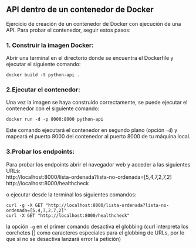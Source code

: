 ## API dentro de un contenedor de Docker

Ejercicio de creación de un contenedor de Docker con ejecución de una API. Para probar el contenedor, seguir estos pasos:

### 1. Construir la imagen Docker:
Abrir una terminal en el directorio donde se encuentra el Dockerfile y ejecutar el siguiente comando:
```
docker build -t python-api .
```

### 2.Ejecutar el contenedor: 
Una vez la imagen se haya construido correctamente, se puede ejecutar el contenedor con el siguiente comando:
```
docker run -d -p 8000:8000 python-api
```
Este comando ejecutará el contenedor en segundo plano (opción `-d`) y mapeará el puerto 8000 del contenedor al puerto 8000 de tu máquina local.

### 3.Probar los endpoints:
Para probar los endpoints abrir el navegador web y acceder a las siguientes URLs:  
http://localhost:8000/lista-ordenada?lista-no-ordenada=[5,4,7,2,7,2]  
http://localhost:8000/healthcheck  


o ejecutar desde la terminal los siguientes comandos:
```
curl -g -X GET "http://localhost:8000/lista-ordenada?lista-no-ordenada=[5,4,7,2,7,2]"
curl -X GET "http://localhost:8000/healthcheck"
```
la opción `-g` en el primer comando desactiva el globbing (curl interpreta los corchetes [] como caracteres especiales para el globbing de URLs, por lo que si no se desactiva lanzará error la petición)
